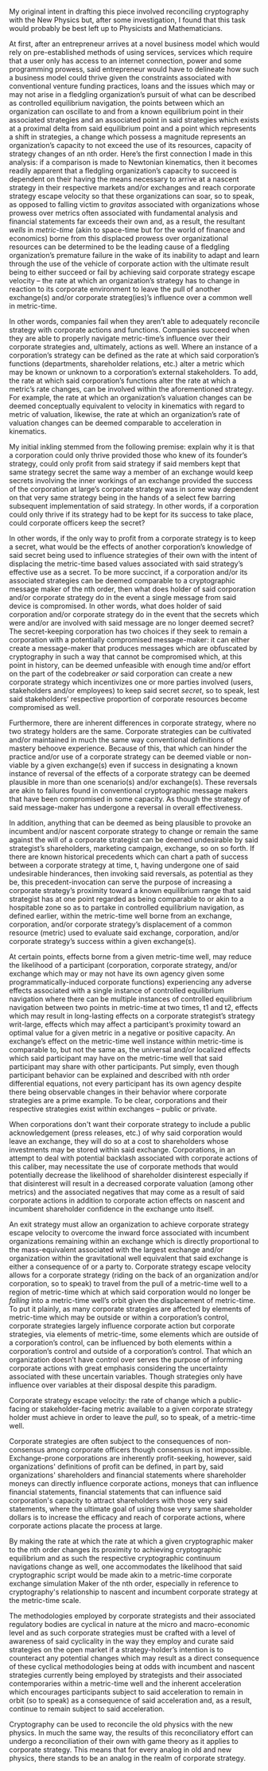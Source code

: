 My original intent in drafting this piece involved reconciling cryptography with the New Physics but, after some investigation, I found that this task would probably be best left up to Physicists and Mathematicians.

At first, after an entrepreneur arrives at a novel business model which would rely on pre-established methods of using services, services which require that a user only has access to an internet connection, power and some programming prowess, said entrepreneur would have to delineate how such a business model could thrive given the constraints associated with conventional venture funding practices, loans and the issues which may or may not arise in a fledgling organization’s pursuit of what can be described as controlled equilibrium navigation, the points between which an organization can oscillate to and from a known equilibrium point in their associated strategies and an associated point in said strategies which exists at a proximal delta from said equilibrium point and a point which represents a shift in strategies, a change which possess a magnitude represents an organization’s capacity to not exceed the use of its resources, capacity of strategy changes of an nth order. Here’s the first connection I made in this analysis: if a comparison is made to Newtonian kinematics, then it becomes readily apparent that a fledgling organization’s capacity to succeed is dependent on their having the means necessary to arrive at a nascent strategy in their respective markets and/or exchanges and reach corporate strategy escape velocity so that these organizations can soar, so to speak, as opposed to falling victim to *gravitas* associated with organizations whose prowess over metrics often associated with fundamental analysis and financial statements far exceeds their own and, as a result, the resultant *wells* in *metric-time* (akin to space-time but for the world of finance and economics) borne from this displaced prowess over organizational resources can be determined to be the leading cause of a fledgling organization’s premature failure in the wake of its inability to adapt and learn through the use of the vehicle of corporate action with the ultimate result being to either succeed or fail by achieving said corporate strategy escape velocity – the rate at which an organization’s strategy has to change in reaction to its corporate environment to leave the pull of another exchange(s) and/or corporate strateg(ies)’s influence over a common well in metric-time.

In other words, companies fail when they aren’t able to adequately reconcile strategy with corporate actions and functions. Companies succeed when they are able to properly navigate metric-time’s influence over their corporate strategies and, ultimately, actions as well. Where an instance of a corporation’s strategy can be defined as the rate at which said corporation’s functions (departments, shareholder relations, etc.) alter a metric which may be known or unknown to a corporation’s external stakeholders. To add, the rate at which said corporation’s functions alter the rate at which a metric’s rate changes, can be involved within the aforementioned strategy. For example, the rate at which an organization’s valuation changes can be deemed conceptually equivalent to velocity in kinematics with regard to metric of valuation, likewise, the rate at which an organization’s rate of valuation changes can be deemed comparable to acceleration in kinematics.

My initial inkling stemmed from the following premise: explain why it is that a corporation could only thrive provided those who knew of its founder’s strategy, could only profit from said strategy if said members kept that same strategy secret the same way a member of an exchange would keep secrets involving the inner workings of an exchange provided the success of the corporation at large’s corporate strategy was in some way dependent on that very same strategy being in the hands of a select few barring subsequent implementation of said strategy. In other words, if a corporation could only thrive if its strategy had to be kept for its success to take place, could corporate officers keep the secret? 

In other words, if the only way to profit from a corporate strategy is to keep a secret, what would be the effects of another corporation’s knowledge of said secret being used to influence strategies of their own with the intent of displacing the metric-time based values associated with said strategy’s effective use as a secret. To be more succinct, if a corporation and/or its associated strategies can be deemed comparable to a cryptographic message maker of the nth order, then what does holder of said corporation and/or corporate strategy do in the event a single message from said device is compromised. In other words, what does holder of said corporation and/or corporate strategy do in the event that the secrets which were and/or are involved with said message are no longer deemed secret? The secret-keeping corporation has two choices if they seek to remain a corporation with a potentially compromised message-maker: it can either create a message-maker that produces messages which are obfuscated by cryptography in such a way that cannot be compromised which, at this point in history, can be deemed unfeasible with enough time and/or effort on the part of the codebreaker *or* said corporation can create a new corporate strategy which incentivizes one or more parties involved (users, stakeholders and/or employees) to keep said secret *secret*, so to speak, lest said stakeholders’ respective proportion of corporate resources become compromised as well.

Furthermore, there are inherent differences in corporate strategy, where no two strategy holders are the same. Corporate strategies can be cultivated and/or maintained in much the same way conventional definitions of mastery behoove experience. Because of this, that which can hinder the practice and/or use of a corporate strategy can be deemed viable or non-viable by a given exchange(s) even if success in designating a known instance of reversal of the effects of a corporate strategy can be deemed plausible in more than one scenario(s) and/or exchange(s). These reversals are akin to failures found in conventional cryptographic message makers that have been compromised in some capacity. As though the strategy of said message-maker has undergone a reversal in overall effectiveness.

In addition, anything that can be deemed as being plausible to provoke an incumbent and/or nascent corporate strategy to change or remain the same against the will of a corporate strategist can be deemed undesirable by said strategist’s shareholders, marketing campaign, exchange, so on so forth. If there are known historical precedents which can chart a path of success between a corporate strategy at time, t, having undergone one of said undesirable hinderances, then invoking said reversals, as potential as they be, this precedent-invocation can serve the purpose of increasing a corporate strategy’s proximity toward a known equilibrium range that said strategist has at one point regarded as being comparable to or akin to a hospitable zone so as to partake in controlled equilibrium navigation, as defined earlier, within the metric-time well borne from an exchange, corporation, and/or corporate strategy’s displacement of a common resource (metric) used to evaluate said exchange, corporation, and/or corporate strategy’s success within a given exchange(s).

At certain points, effects borne from a given metric-time well, may reduce the likelihood of a participant (corporation, corporate strategy, and/or exchange which may or may not have its own agency given some programmatically-induced corporate functions) experiencing any adverse effects associated with a single instance of controlled equilibrium navigation where there can be multiple instances of controlled equilibrium navigation between two points in metric-time at two times, t1 and t2, effects which may result in long-lasting effects on a corporate strategist’s strategy writ-large, effects which may affect a participant’s proximity toward an optimal value for a given metric in a negative or positive capacity. An exchange’s effect on the metric-time well instance within metric-time is comparable to, but not the same as, the universal and/or localized effects which said participant may have on the metric-time well that said participant may share with other participants. Put simply, even though participant behavior can be explained and described with nth order differential equations, not every participant has its own agency despite there being observable changes in their behavior where corporate strategies are a prime example. To be clear, corporations and their respective strategies exist within exchanges – public or private.

When corporations don't want their corporate strategy to include a public acknowledgement (press releases, etc.) of why said corporation would leave an exchange, they will do so at a cost to shareholders whose investments may be stored within said exchange. Corporations, in an attempt to deal with potential backlash associated with corporate actions of this caliber, may necessitate the use of corporate methods that would potentially decrease the likelihood of shareholder disinterest especially if that disinterest will result in a decreased corporate valuation (among other metrics) and the associated negatives that may come as a result of said corporate actions in addition to corporate action effects on nascent and incumbent shareholder confidence in the exchange unto itself.

An exit strategy must allow an organization to achieve corporate strategy escape velocity to overcome the inward force associated with incumbent organizations remaining within an exchange which is directly proportional to the mass-equivalent associated with the largest exchange and/or organization within the gravitational well equivalent that said exchange is either a consequence of or a party to. Corporate strategy escape velocity allows for a corporate strategy (riding on the back of an organization and/or corporation, so to speak) to travel from the pull of a metric-time well to a region of metric-time which at which said corporation would no longer be *falling* into a metric-time well’s orbit given the displacement of metric-time. To put it plainly, as many corporate strategies are affected by elements of metric-time which may be outside or within a corporation’s control, corporate strategies largely influence corporate action but corporate strategies, via elements of metric-time, some elements which are outside of a corporation’s control, can be influenced by both elements within a corporation’s control and outside of a corporation’s control. That which an organization doesn’t have control over serves the purpose of informing corporate actions with great emphasis considering the uncertainty associated with these uncertain variables. Though strategies only have influence over variables at their disposal despite this paradigm.

Corporate strategy escape velocity: the rate of change which a public-facing or stakeholder-facing metric available to a given corporate strategy holder must achieve in order to leave the *pull*, so to speak, of a metric-time well.

Corporate strategies are often subject to the consequences of non-consensus among corporate officers though consensus is not impossible. Exchange-prone corporations are inherently profit-seeking, however, said organizations' definitions of profit can be defined, in part by, said organizations' shareholders and financial statements where shareholder moneys can directly influence corporate actions, moneys that can influence financial statements, financial statements that can influence said corporation's capacity to attract shareholders with those very said statements, where the ultimate goal of using those very same shareholder dollars is to increase the efficacy and reach of corporate actions, where corporate actions placate the process at large.

By making the rate at which the rate at which a given cryptographic maker to the nth order changes its proximity to achieving cryptographic equilibrium and as such the respective cryptographic continuum navigations change as well, one accommodates the likelihood that  said cryptographic script would be made akin to a metric-time corporate exchange simulation Maker of the nth order, especially in reference to cryptography's relationship to nascent and incumbent corporate strategy at the metric-time scale.

The methodologies employed by corporate strategists and their associated regulatory bodies are cyclical in nature at the micro and macro-economic level and as such corporate strategies must be crafted with a level of awareness of said cyclicality in the way they employ and curate said strategies on the open market if a strategy-holder’s intention is to counteract any potential changes which may result as a direct consequence of these cyclical methodologies being at odds with incumbent and nascent strategies currently being employed by strategists and their associated contemporaries within a metric-time well and the inherent acceleration which encourages participants subject to said acceleration to remain in orbit (so to speak) as a consequence of said acceleration and, as a result, continue to remain subject to said acceleration.

Cryptography can be used to reconcile the old physics with the new physics. In much the same way, the results of this reconciliatory effort can undergo a reconciliation of their own with game theory as it applies to corporate strategy. This means that for every analog in old and new physics, there stands to be an analog in the realm of corporate strategy.

 

